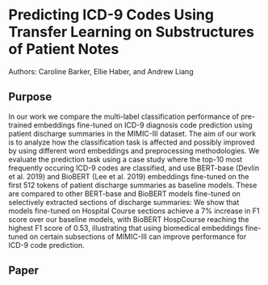 # Predicting ICD-9 Codes Using Transfer Learning on Substructures of Patient Notes
Authors: Caroline Barker, Ellie Haber, and Andrew Liang

## Purpose
In our work we compare the multi-label classification performance
of pre-trained embeddings fine-tuned on ICD-9 diagnosis code prediction
using patient discharge summaries in the MIMIC-III dataset. The aim of our
work is to analyze how the classification task is affected and possibly 
improved by using different word embeddings and preprocessing methodologies. 
We evaluate the prediction task using a case study where the top-10 most 
frequently occuring ICD-9 codes are classified, and use BERT-base (Devlin et al. 2019) 
and BioBERT (Lee et al. 2019) embeddings fine-tuned on the first 512 tokens of patient 
discharge summaries as baseline models. These are compared to other BERT-base and 
BioBERT models fine-tuned on selectively extracted sections of discharge summaries: 
We show that models fine-tuned on Hospital Course sections achieve a 7\% increase 
in F1 score over our baseline models, with BioBERT HospCourse reaching the highest 
F1 score of 0.53, illustrating that using biomedical embeddings fine-tuned on 
certain subsections of MIMIC-III can improve performance for ICD-9 code prediction.

## Paper
<insert link here when uploaded>


